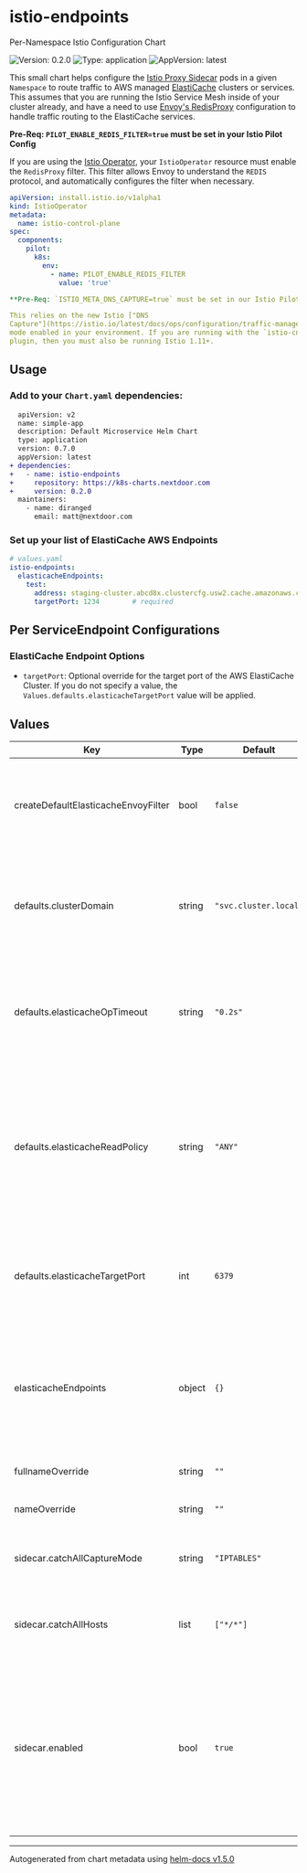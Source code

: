 # istio-endpoints

Per-Namespace Istio Configuration Chart

![Version: 0.2.0](https://img.shields.io/badge/Version-0.2.0-informational?style=flat-square) ![Type: application](https://img.shields.io/badge/Type-application-informational?style=flat-square) ![AppVersion: latest](https://img.shields.io/badge/AppVersion-latest-informational?style=flat-square)

[elasticache]: https://aws.amazon.com/elasticache/
[serviceentry]: https://istio.io/latest/docs/reference/config/networking/service-entry/
[envoyfilter]: https://istio.io/latest/docs/reference/config/networking/envoy-filter/
[sidecar]: https://istio.io/latest/docs/reference/config/networking/sidecar/
[envoy]: https://www.envoyproxy.io/docs/envoy/latest/intro/arch_overview/other_protocols/redis

This small chart helps configure the [Istio Proxy Sidecar][sidecar] pods in a
given `Namespace` to route traffic to AWS managed [ElastiCache][elasticache]
clusters or services. This assumes that you are running the Istio Service Mesh
inside of your cluster already, and have a need to use [Envoy's
RedisProxy][envoy] configuration to handle traffic routing to the ElastiCache
services.

**Pre-Req: `PILOT_ENABLE_REDIS_FILTER=true` must be set in your Istio Pilot Config**

If you are using the [Istio
Operator](https://istio.io/latest/docs/reference/commands/operator/), your
`IstioOperator` resource must enable the `RedisProxy` filter. This filter
allows Envoy to understand the `REDIS` protocol, and automatically configures
the filter when necessary.

```yaml
apiVersion: install.istio.io/v1alpha1
kind: IstioOperator
metadata:
  name: istio-control-plane
spec:
  components:
    pilot:
      k8s:
        env:
          - name: PILOT_ENABLE_REDIS_FILTER
            value: 'true'

**Pre-Req: `ISTIO_META_DNS_CAPTURE=true` must be set in our Istio Pilot Config**

This relies on the new Istio ["DNS
Capture"](https://istio.io/latest/docs/ops/configuration/traffic-management/dns-proxy)
mode enabled in your environment. If you are running with the `istio-cni`
plugin, then you must also be running Istio 1.11+.
```

## Usage

### Add to your `Chart.yaml` dependencies:

```diff
  apiVersion: v2
  name: simple-app
  description: Default Microservice Helm Chart
  type: application
  version: 0.7.0
  appVersion: latest
+ dependencies:
+   - name: istio-endpoints
+     repository: https://k8s-charts.nextdoor.com
+     version: 0.2.0
  maintainers:
    - name: diranged
      email: matt@nextdoor.com
```

### Set up your list of ElastiCache AWS Endpoints

```yaml
# values.yaml
istio-endpoints:
  elasticacheEndpoints:
    test:
      address: staging-cluster.abcd8x.clustercfg.usw2.cache.amazonaws.com
      targetPort: 1234        # required
```

## Per ServiceEndpoint Configurations

### ElastiCache Endpoint Options

 * `targetPort`: Optional override for the target port of the AWS ElastiCache
   Cluster. If you do not specify a value, the
   `Values.defaults.elasticacheTargetPort` value will be applied.

## Values

| Key | Type | Default | Description |
|-----|------|---------|-------------|
| createDefaultElasticacheEnvoyFilter | bool | `false` | (`Bool`) Controls creation of the default ElastiCache Redis EnvoyFilter. If your cluster already creates one, then you do not need to enable this. Otherwise, enable this for a good default behavior. |
| defaults.clusterDomain | string | `"svc.cluster.local"` | (`String`) The cluster-level domain name that is applied to TCP-routed ServiceEndpoints within the Istio configuration. This should match the internal cluster domain name, but cannot be automatically determined. |
| defaults.elasticacheOpTimeout | string | `"0.2s"` | (`String`) Default per-operation timeout applied to every endpoint in the Values.elasticacheEndpoints list (unless they override it) - [documentation here](https://www.envoyproxy.io/docs/envoy/latest/api-v3/extensions/filters/network/redis_proxy/v3/redis_proxy.proto.html#extensions-filters-network-redis-proxy-v3-redisproxy-connpoolsettings). This string should be time-format (1s,1ms,0.1s,1m, etc). |
| defaults.elasticacheReadPolicy | string | `"ANY"` | (`String`) ReadPolicy controls how Envoy routes read commands to Redis nodes. This is currently supported for Redis Cluster. All ReadPolicy settings except MASTER may return stale data because replication is asynchronous and requires some delay. You need to ensure that your application can tolerate stale data. [Documentation here](https://www.envoyproxy.io/docs/envoy/latest/api-v3/extensions/filters/network/redis_proxy/v3/redis_proxy.proto.html#envoy-v3-api-enum-extensions-filters-network-redis-proxy-v3-redisproxy-connpoolsettings-readpolicy) for options. |
| defaults.elasticacheTargetPort | int | `6379` | (`Integer`) The default target-port that the ElastiCache ServiceEntries will send traffic to in AWS. This should only change if you launch ElastiCache clusters with non-standard port configurations. |
| elasticacheEndpoints | object | `{}` | (`Map`) A key/value map with all of the elasticacheEndpoints that need to be configured for the Namespace. Each Key is a human-readable name for the endpoint, and then each value is a Map with a configuration. See the [README](#elasticache-endpoint-options) for more instructions. |
| fullnameOverride | string | `""` | (`String`) Overrides the full prefix of all of the resources. |
| nameOverride | string | `""` | (`String`) Overrides the main "release name" of the resources. |
| sidecar.catchAllCaptureMode | string | `"IPTABLES"` | (`String`) Default `captureMode` that the final "catch all" [IstioEgressListener](https://istio.io/latest/docs/reference/config/networking/sidecar/#IstioEgressListener) will run in. Default values are here for your reference. |
| sidecar.catchAllHosts | list | `["*/*"]` | (`Strings[]`) Default `hosts` that the final "catch all" [IstioEgressListener](https://istio.io/latest/docs/reference/config/networking/sidecar/#IstioEgressListener) will monitor for. The default value catches all resources across the cluster. |
| sidecar.enabled | bool | `true` | (`Bool`) Controls whether or not a `Sidecar` resource is created within the Namespace to help reconfigure the local listeners and routing configuration for your Pods. This defaults to `true` because it is required in order to properly set up Listeners that work for ElastiCache. You can disable this if you are going to manage your own `Sidecar` resource. |

----------------------------------------------
Autogenerated from chart metadata using [helm-docs v1.5.0](https://github.com/norwoodj/helm-docs/releases/v1.5.0)
